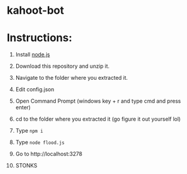 # kahoot-bot
# Instructions:

1. Install [node.js](https://node.js.org)

2. Download this repository and unzip it.

3. Navigate to the folder where you extracted it.

4. Edit config.json

5. Open Command Prompt (windows key + r and type cmd and press enter)

6. cd to the folder where you extracted it (go figure it out yourself lol)

7. Type `npm i`

8. Type `node flood.js`

9. Go to http://localhost:3278

10. STONKS
